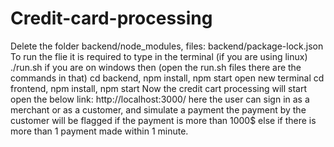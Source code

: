 # Credit-card-processing
Delete the folder backend/node_modules, files: backend/package-lock.json
To run the flie it is required to type in the terminal (if you are using linux) 
./run.sh 
if  you are on windows then (open the run.sh files there are the commands in that)
cd backend, npm install, npm start
open new terminal
cd frontend, npm install, npm start
Now the credit cart processing will start
open the below link:
http://localhost:3000/
here the user can sign in as a merchant or as a customer, and simulate a payment
the payment by the customer will be flagged if the payment is more than 1000$ else if there is more than 1 payment made within 1 minute.
